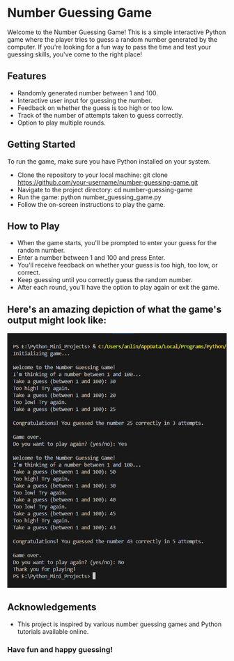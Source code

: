 # Number Guessing Game
Welcome to the Number Guessing Game! This is a simple interactive Python game where the player tries to guess a random number generated by the computer. If you're looking for a fun way to pass the time and test your guessing skills, you've come to the right place!

## Features
* Randomly generated number between 1 and 100.
* Interactive user input for guessing the number.
* Feedback on whether the guess is too high or too low.
* Track of the number of attempts taken to guess correctly.
* Option to play multiple rounds.

## Getting Started
To run the game, make sure you have Python installed on your system. 

- Clone the repository to your local machine:
git clone https://github.com/your-username/number-guessing-game.git
- Navigate to the project directory:
cd number-guessing-game
- Run the game:
python number_guessing_game.py
- Follow the on-screen instructions to play the game.

## How to Play
* When the game starts, you'll be prompted to enter your guess for the random number.
* Enter a number between 1 and 100 and press Enter.
* You'll receive feedback on whether your guess is too high, too low, or correct.
* Keep guessing until you correctly guess the random number.
* After each round, you'll have the option to play again or exit the game.

## Here's an amazing depiction of what the game's output might look like:
![Output Image](Output_Screenshot.png)

## Acknowledgements
* This project is inspired by various number guessing games and Python tutorials available online.

### Have fun and happy guessing!

